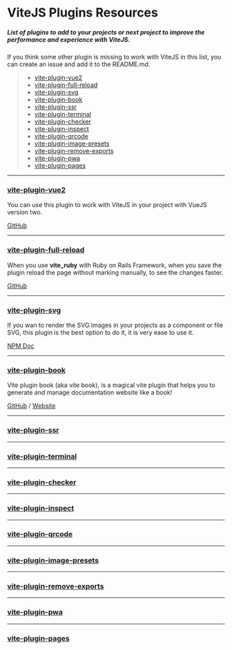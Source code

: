 # ViteJS Plugins Resources

##### List of plugins to add to your projects or next project to improve the performance and experience with ViteJS.

If you think some other plugin is missing to work with ViteJS in this list, you can create an issue and add it to the README.md.

> - [vite-plugin-vue2](#vite-plugin-vue2)
> - [vite-plugin-full-reload](#vite-plugin-full-reload)
> - [vite-plugin-svg](#vite-plugin-svg)
> - [vite-plugin-book](#vite-plugin-book)
> - [vite-plugin-ssr](#vite-plugin-ssr)
> - [vite-plugin-terminal](#vite-plugin-terminal)
> - [vite-plugin-checker](#vite-plugin-checker)
> - [vite-plugin-inspect](#vite-plugin-inspect)
> - [vite-plugin-qrcode](#vite-plugin-qrcode)
> - [vite-plugin-image-presets](#vite-plugin-image-presets)
> - [vite-plugin-remove-exports](#vite-plugin-remove-exports)
> - [vite-plugin-pwa](#vite-plugin-pwa)
> - [vite-plugin-pages](#vite-plugin-pages)

---

### <a name="vite-plugin-vue2"></a>[vite-plugin-vue2](#vite-plugin-vue2)

You can use this plugin to work with ViteJS in your project with VueJS version two.

<a href="https://github.com/underfin/vite-plugin-vue2" target="_blank">GitHub</a>

---

### <a name="vite-plugin-full-reload"></a>[vite-plugin-full-reload](#vite-plugin-full-reload)

When you use **vite_ruby** with Ruby on Rails Framework, when you save the plugin reload the page without marking manually, to see the changes faster.

<a href="https://github.com/ElMassimo/vite-plugin-full-reload" target="_blank">GitHub</a>

---

### <a name="vite-plugin-svg"></a>[vite-plugin-svg](#vite-plugin-svg)

If you wan to render the SVG images in your projects as a component or file SVG, this plugin is the best option to do it, it is very ease to use it.

<a href="https://www.npmjs.com/package/vite-plugin-svg" target="_blank">NPM Doc</a>

---

### <a name="vite-plugin-book"></a>[vite-plugin-book](#vite-plugin-book)

Vite plugin book (aka vite book), is a magical vite plugin that helps you to generate and manage documentation website like a book!

<a href="https://github.com/Saul-Mirone/vite-plugin-book" target="_blank">GitHub</a> / <a href="https://saul-mirone.github.io/vite-plugin-book/" target="_blank">Website</a>

---

### <a name="vite-plugin-ssr"></a>[vite-plugin-ssr](#vite-plugin-ssr)

---

### <a name="vite-plugin-terminal"></a>[vite-plugin-terminal](#vite-plugin-terminal)

---

### <a name="vite-plugin-checker"></a>[vite-plugin-checker](#vite-plugin-checker)

---

### <a name="vite-plugin-inspect"></a>[vite-plugin-inspect](#vite-plugin-inspect)

---

### <a name="vite-plugin-qrcode"></a>[vite-plugin-qrcode](#vite-plugin-qrcode)

---

### <a name="vite-plugin-image-presets"></a>[vite-plugin-image-presets](#vite-plugin-image-presets)

---

### <a name="vite-plugin-remove-exports"></a>[vite-plugin-remove-exports](#vite-plugin-remove-exports)

---

### <a name="vite-plugin-pwa"></a>[vite-plugin-pwa](#vite-plugin-pwa)

---

### <a name="vite-plugin-pages"></a>[vite-plugin-pages](#vite-plugin-pages)